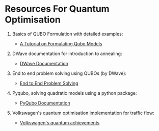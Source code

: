 # Resources For Quantum Optimisation


1. Basics of QUBO Formulation with detailed examples:
	* [A Tutorial on Formulating Qubo Models](https://arxiv.org/ftp/arxiv/papers/1811/1811.11538.pdf)

2. DWave documentation for introduction to annealing:
	* [DWave Documentation](https://docs.dwavesys.com/docs/latest/index.html)

3. End to end problem solving using QUBOs (by DWave):
	* [End to End Problem Solving](https://www.youtube.com/watch?v=Q4FE4jou5CA)

4. Pyqubo, solving quadratic models using a python package:
	* [PyQubo Documentation](https://pyqubo.readthedocs.io/en/latest/)

5. Volkswagen's quantum optimisation implementation for traffic flow:
	* [Volkswagen's quantum achievements](https://www.automotivetestingtechnologyinternational.com/news/rd/volkswagen-demonstrates-quantum-computing-in-traffic-routing.html)
